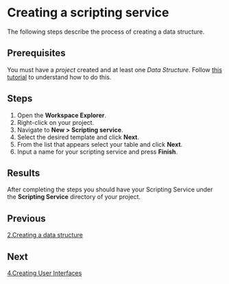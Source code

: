 # Creating a scripting service 

The following steps describe the process of creating a data structure.

## Prerequisites

You must have a _project_ created and at least one _Data Structure_. Follow [this tutorial](1.DataStructures.md) to understand how to do this.

## Steps

1. Open the **Workspace Explorer**.
2. Right-click on your project.
3. Navigate to **New > Scripting service**.
4. Select the desired template and click **Next**.
5. From the list that appears select your table and click **Next**.
6. Input a name for your scripting service and press **Finish**.

## Results

After completing the steps you should have your Scripting Service under the **Scripting Service** directory of your project.

## Previous

[2.Creating a data structure](2.DataStructures.md)

## Next

[4.Creating User Interfaces](4.UserInterfaces.md)
